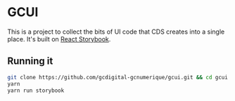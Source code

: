 # GCUI

This is a project to collect the bits of UI code that CDS creates into a single place. It's built on [React Storybook](https://storybook.js.org/).

## Running it

```sh
git clone https://github.com/gcdigital-gcnumerique/gcui.git && cd gcui
yarn
yarn run storybook
```
